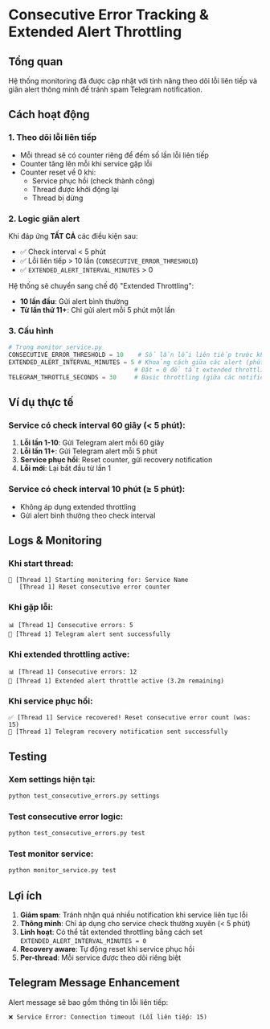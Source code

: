 # Consecutive Error Tracking & Extended Alert Throttling

## Tổng quan
Hệ thống monitoring đã được cập nhật với tính năng theo dõi lỗi liên tiếp và giãn alert thông minh để tránh spam Telegram notification.

## Cách hoạt động

### 1. Theo dõi lỗi liên tiếp
- Mỗi thread sẽ có counter riêng để đếm số lần lỗi liên tiếp
- Counter tăng lên mỗi khi service gặp lỗi
- Counter reset về 0 khi:
  - Service phục hồi (check thành công)
  - Thread được khởi động lại
  - Thread bị dừng

### 2. Logic giãn alert
Khi đáp ứng **TẤT CẢ** các điều kiện sau:
- ✅ Check interval < 5 phút
- ✅ Lỗi liên tiếp > 10 lần (`CONSECUTIVE_ERROR_THRESHOLD`)
- ✅ `EXTENDED_ALERT_INTERVAL_MINUTES` > 0

Hệ thống sẽ chuyển sang chế độ "Extended Throttling":
- **10 lần đầu**: Gửi alert bình thường
- **Từ lần thứ 11+**: Chỉ gửi alert mỗi 5 phút một lần

### 3. Cấu hình

```python
# Trong monitor_service.py
CONSECUTIVE_ERROR_THRESHOLD = 10    # Số lần lỗi liên tiếp trước khi kích hoạt extended throttling
EXTENDED_ALERT_INTERVAL_MINUTES = 5 # Khoảng cách giữa các alert (phút) sau khi vượt ngưỡng
                                   # Đặt = 0 để tắt extended throttling
TELEGRAM_THROTTLE_SECONDS = 30     # Basic throttling (giữa các notification giống nhau)
```

## Ví dụ thực tế

### Service có check interval 60 giây (< 5 phút):
1. **Lỗi lần 1-10**: Gửi Telegram alert mỗi 60 giây
2. **Lỗi lần 11+**: Gửi Telegram alert mỗi 5 phút
3. **Service phục hồi**: Reset counter, gửi recovery notification
4. **Lỗi mới**: Lại bắt đầu từ lần 1

### Service có check interval 10 phút (≥ 5 phút):
- Không áp dụng extended throttling
- Gửi alert bình thường theo check interval

## Logs & Monitoring

### Khi start thread:
```
🚀 [Thread 1] Starting monitoring for: Service Name
   [Thread 1] Reset consecutive error counter
```

### Khi gặp lỗi:
```
📊 [Thread 1] Consecutive errors: 5
📱 [Thread 1] Telegram alert sent successfully
```

### Khi extended throttling active:
```
📊 [Thread 1] Consecutive errors: 12
🔕 [Thread 1] Extended alert throttle active (3.2m remaining)
```

### Khi service phục hồi:
```
✅ [Thread 1] Service recovered! Reset consecutive error count (was: 15)
📱 [Thread 1] Telegram recovery notification sent successfully
```

## Testing

### Xem settings hiện tại:
```bash
python test_consecutive_errors.py settings
```

### Test consecutive error logic:
```bash
python test_consecutive_errors.py test
```

### Test monitor service:
```bash
python monitor_service.py test
```

## Lợi ích
1. **Giảm spam**: Tránh nhận quá nhiều notification khi service liên tục lỗi
2. **Thông minh**: Chỉ áp dụng cho service check thường xuyên (< 5 phút)
3. **Linh hoạt**: Có thể tắt extended throttling bằng cách set `EXTENDED_ALERT_INTERVAL_MINUTES = 0`
4. **Recovery aware**: Tự động reset khi service phục hồi
5. **Per-thread**: Mỗi service được theo dõi riêng biệt

## Telegram Message Enhancement
Alert message sẽ bao gồm thông tin lỗi liên tiếp:
```
❌ Service Error: Connection timeout (Lỗi liên tiếp: 15)
```
